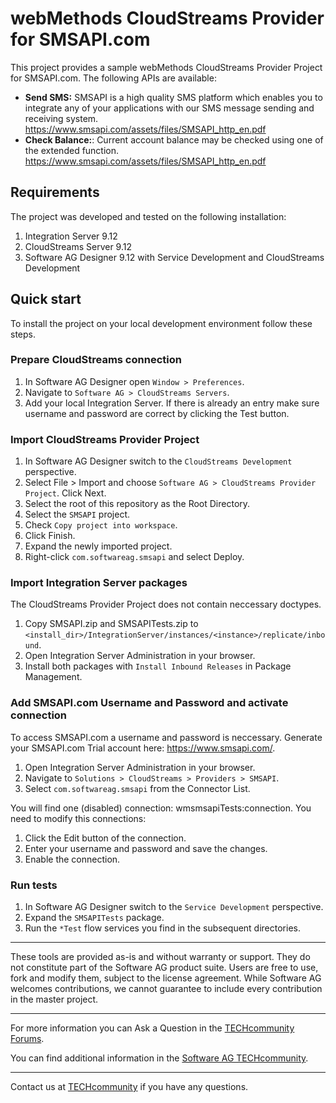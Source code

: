 # webMethods CloudStreams Provider for SMSAPI.com
This project provides a sample webMethods CloudStreams Provider Project for SMSAPI.com. The following APIs are available:
* **Send SMS:** SMSAPI is a high quality SMS platform which enables you to integrate any of your applications with our
SMS message sending and receiving system. https://www.smsapi.com/assets/files/SMSAPI_http_en.pdf
* **Check Balance:**: Current account balance may be checked using one of the extended function. https://www.smsapi.com/assets/files/SMSAPI_http_en.pdf

## Requirements

The project was developed and tested on the following installation:
1. Integration Server 9.12
2. CloudStreams Server 9.12
3. Software AG Designer 9.12 with Service Development and CloudStreams Development

## Quick start

To install the project on your local development environment follow these steps.

### Prepare CloudStreams connection

1. In Software AG Designer open ```Window > Preferences```.
2. Navigate to ```Software AG > CloudStreams Servers```.
3. Add your local Integration Server. If there is already an entry make sure username and password are correct by clicking the Test button.

### Import CloudStreams Provider Project

1. In Software AG Designer switch to the ```CloudStreams Development``` perspective.
2. Select File > Import and choose ```Software AG > CloudStreams Provider Project```. Click Next.
3. Select the root of this repository as the Root Directory.
4. Select the ```SMSAPI``` project.
5. Check ```Copy project into workspace```.
6. Click Finish.
7. Expand the newly imported project.
8. Right-click ```com.softwareag.smsapi``` and select Deploy.

### Import Integration Server packages
The CloudStreams Provider Project does not contain neccessary doctypes.

1. Copy SMSAPI.zip and SMSAPITests.zip to ```<install_dir>/IntegrationServer/instances/<instance>/replicate/inbound```.
2. Open Integration Server Administration in your browser.
3. Install both packages with ```Install Inbound Releases``` in Package Management.

### Add SMSAPI.com Username and Password and activate connection

To access SMSAPI.com a username and password is neccessary. Generate your SMSAPI.com Trial account here: https://www.smsapi.com/.

1. Open Integration Server Administration in your browser.
2. Navigate to ```Solutions > CloudStreams > Providers > SMSAPI```.
3. Select ```com.softwareag.smsapi``` from the Connector List.

You will find one (disabled) connection: wmsmsapiTests:connection. You need to modify this connections:
1. Click the Edit button of the connection.
2. Enter your username and password and save the changes.
3. Enable the connection.

### Run tests

1. In Software AG Designer switch to the ```Service Development``` perspective.
2. Expand the ```SMSAPITests``` package.
3. Run the ```*Test``` flow services you find in the subsequent directories.
______________________
These tools are provided as-is and without warranty or support. They do not constitute part of the Software AG product suite. Users are free to use, fork and modify them, subject to the license agreement. While Software AG welcomes contributions, we cannot guarantee to include every contribution in the master project.
_____________
For more information you can Ask a Question in the [TECHcommunity Forums](http://tech.forums.softwareag.com/techjforum/forums/list.page?product=cloudstreams).

You can find additional information in the [Software AG TECHcommunity](http://techcommunity.softwareag.com/home/-/product/name/cloudstreams).
_____________
Contact us at [TECHcommunity](mailto:technologycommunity@softwareag.com?subject=Github/SoftwareAG) if you have any questions.
